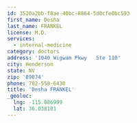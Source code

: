 ```yaml
---
id: 3520a2bb-f8ae-40bc-8864-5d0cfe0bc593
first_name: Desha
last_name: FRANKEL
license: M.D.
services:
  - internal-medicine
category: doctors
address: '1040 Wigwam Pkwy   Ste 110'
city: Henderson
state: NV
zip: '89074'
phone: 702-558-6430
title: 'Desha FRANKEL'
_geoloc:
  lng: -115.086999
  lat: 36.038181
---
```

